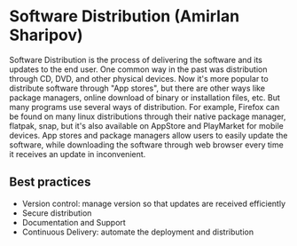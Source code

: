 # Software Distribution (Amirlan Sharipov)

Software Distribution is the process of delivering the software and its updates to the end user.
One common way in the past was distribution through CD, DVD, and other physical devices.
Now it's more popular to distribute software through "App stores", but there are other ways like package managers, online download of binary or installation files, etc.
But many programs use several ways of distribution. For example, Firefox can be found on many linux distributions through their native package manager, flatpak, snap, but it's also available on AppStore and PlayMarket for mobile devices.
App stores and package managers allow users to easily update the software, while downloading the software through web browser every time it receives an update in inconvenient.

## Best practices
- Version control: manage version so that updates are received efficiently
- Secure distribution
- Documentation and Support
- Continuous Delivery: automate the deployment and distribution
